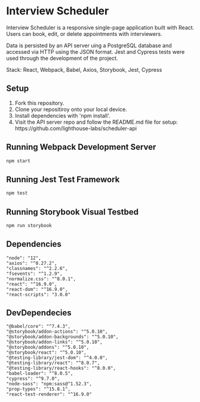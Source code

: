 # Interview Scheduler
Interview Scheduler is a responsive single-page application built with React. Users can book, edit, or delete appointments with interviewers.

Data is persisted by an API server uing a PostgreSQL database and accessed via HTTP using the JSON format. Jest and Cypress tests were used through the development of the project.

Stack: React, Webpack, Babel, Axios, Storybook, Jest, Cypress


## Setup
<ol>
  <li>Fork this repository.</li>
  <li>Clone your repositiroy onto your local device.</li>
  <li>Install dependencies with 'npm install'.</li>
  <li>Visit the API server repo and follow the README.md file for setup: https://github.com/lighthouse-labs/scheduler-api</li>
</ol>

## Running Webpack Development Server

```sh
npm start
```

## Running Jest Test Framework

```sh
npm test
```

## Running Storybook Visual Testbed

```sh
npm run storybook
```
## Dependencies
    "node": "12",
    "axios": "^0.27.2",
    "classnames": "^2.2.6",
    "fsevents": "^1.2.9",
    "normalize.css": "^8.0.1",
    "react": "^16.9.0",
    "react-dom": "^16.9.0",
    "react-scripts": "3.0.0"

## DevDependecies
    "@babel/core": "^7.4.3",
    "@storybook/addon-actions": "^5.0.10",
    "@storybook/addon-backgrounds": "^5.0.10",
    "@storybook/addon-links": "^5.0.10",
    "@storybook/addons": "^5.0.10",
    "@storybook/react": "^5.0.10",
    "@testing-library/jest-dom": "^4.0.0",
    "@testing-library/react": "^8.0.7",
    "@testing-library/react-hooks": "^8.0.0",
    "babel-loader": "^8.0.5",
    "cypress": "^9.7.0",
    "node-sass": "npm:sass@^1.52.3",
    "prop-types": "^15.8.1",
    "react-test-renderer": "^16.9.0"